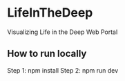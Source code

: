 # LifeInTheDeep

Visualizing Life in the Deep Web Portal

## How to run locally

Step 1: npm install
Step 2: npm run dev
